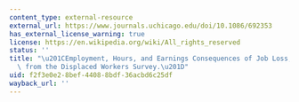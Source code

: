 ```yaml
---
content_type: external-resource
external_url: https://www.journals.uchicago.edu/doi/10.1086/692353
has_external_license_warning: true
license: https://en.wikipedia.org/wiki/All_rights_reserved
status: ''
title: "\u201CEmployment, Hours, and Earnings Consequences of Job Loss; US Evidence\
  \ from the Displaced Workers Survey.\u201D"
uid: f2f3e0e2-8bef-4408-8bdf-36acbd6c25df
wayback_url: ''
---
```

